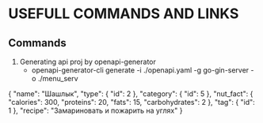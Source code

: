 # USEFULL COMMANDS AND LINKS

## Commands

1. Generating api proj by openapi-generator
    * openapi-generator-cli generate -i ./openapi.yaml -g go-gin-server -o ./menu_serv

{
    "name": "Шашлык",
    "type": {
        "id": 2
    },
    "category": {
        "id": 5
    },
    "nut_fact": {
        "calories": 300,
        "proteins": 20,
        "fats": 15,
        "carbohydrates": 2
    },
    "tag": {
        "id": 1
    },
    "recipe": "Замариновать и пожарить на углях"
}